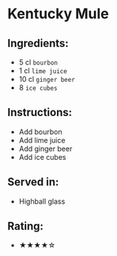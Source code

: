 # Kentucky Mule

## Ingredients:
- 5 cl `bourbon`
- 1 cl `lime juice`
- 10 cl `ginger beer`
- 8 `ice cubes`

## Instructions:
- Add bourbon
- Add lime juice
- Add ginger beer
- Add ice cubes

## Served in:
- Highball glass

## Rating:
- ★★★★☆